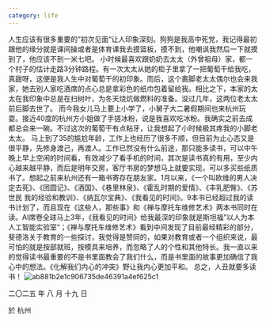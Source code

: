 ```yaml
---
category: life
---
```


人生应该有很多重要的”初次见面“让人印象深刻。狗狗是我高中死党，我记得最初跟他的缘分就是课间操或者是体育课我去摸篮板，摸不到，他嘲讽我然后一下就摸到了，他应该不到一米七吧。 
小时候最喜欢跟奶奶去太太（外曾祖母）家，都一个村子的估计走路3分钟路程。有一次太太从她的柜子里拿了一把葡萄干给我吃，真甜呀，这便是我人生中对葡萄干的初印象。而后，这个裹脚老太太偶尔也会来我家，她去别人家吃酒席的点心总是拿彩色的纸巾包着留给我。相比之下，本家的太太在我印象中总是在扫树叶，为冬天烧炕做燃料的准备。没过几年，这两位老太太前后脚去世了。 
而今我女儿马上要上小学了，小舅子大二暑假期间也来杭州玩耍。接近40度的杭州方小姐做了手搓冰粉，说是我喜欢吃冰粉。我确实之前去成都总会来一碗。不过这次的葡萄干有点粘牙，让我想起了小时候极其疼我的小脚老太太。
马上到了35的尴尬年龄，工作上也经历了很多不顺，但目前为止心态又是很平静，先修身渡己，再渡人。工作已然没有什么前途，那只能多读书，可以中午晚上早上空闲的时间看，有效减少了看手机的时间，其次是读书真的有用，至少内心越来越平静，而后是明年交房，客厅书房的梦想马上就要实现，可以多买些纸质书了。想起之前来杭州还有一箱书寄存在朋友家。1月以来，《一个叫欧维的男人决定去死》、《团圆记》、《酒国》、《巷里林泉》、《霍乱时期的爱情》、《丰乳肥臀》、《苏世民 我的经验和教训》、《纳瓦尔宝典》、《我看见的时间》。9本书已经超过我的读书计划了，而且现在《这些人，那些事》和《禅与摩托车维修艺术》两本书同时在读。AI席卷全球马上3年，《我看见的时间》给我最深的印象就是斯坦福”以人为本人工智能实验室“；《禅与摩托车维修艺术》看到中间发现了目前最经精彩的部分，斐德洛关于教育的一些探讨，我觉得是赞同的，如果对教育或者一个组织来说，最可怕的就是按部就班，按模具来培养，而忽略了人的个性和其他特长。我一直以来的觉得读书最重要的不是书里面教会了我们什么，而是书里面的故事更加确信了我心中的想法。《化解我们内心的冲突》野让我内心更加平和。 
总之，人丑就要多读书！
![ab881b2e1c906735de46391a4ef625c1](https://github.com/user-attachments/assets/7d51bc25-3fcd-481c-8615-005bf316c768)

二〇二五 年 八 月 十九 日

於 杭州
